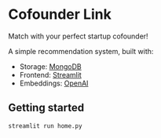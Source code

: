# Cofounder Link
Match with your perfect startup cofounder! 

A simple recommendation system, built with:
- Storage: [MongoDB](https://www.mongodb.com/)
- Frontend: [Streamlit](https://streamlit.io/)
- Embeddings: [OpenAI](https://platform.openai.com/docs/guides/embeddings)

## Getting started
```bash
streamlit run home.py
```